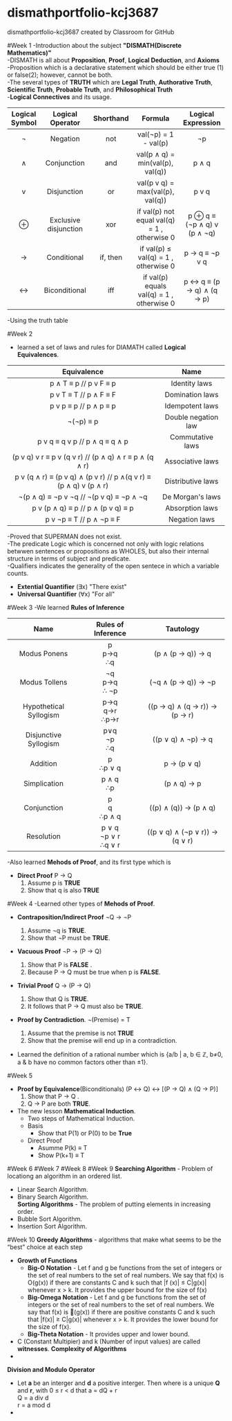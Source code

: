 # dismathportfolio-kcj3687
dismathportfolio-kcj3687 created by Classroom for GitHub

#Week 1
-Introduction about the subject **"DISMATH(Discrete Mathematics)"**<br>
-DISMATH is all about **Proposition**, **Proof**, **Logical Deduction**, and **Axioms**<br>
-Proposition which is a declarative statement which should be either true (1) or false(2); however, cannot be both.<br>
-The several types of **TRUTH** which are **Legal Truth**, **Authorative Truth**, **Scientific Truth**, **Probable Truth**, and **Philosophical Truth**<br>
-**Logical Connectives** and its usage.<br>

| Logical Symbol  |  Logical Operator | Shorthand | Formula | Logical Expression |
| :-----: |:-------:|:-----:| :-------: | :-------: |
| ¬ |Negation | not | val(¬p) = 1 - val(p) | ¬p |
| ∧ | Conjunction | and | val(p ∧ q) = min(val(p), val(q)) | p ∧ q |
| v | Disjunction | or | val(p v q) = max(val(p), val(q)) | p v q |
| ⊕ | Exclusive disjunction | xor | if val(p)  not equal val(q) = 1 , otherwise  0|  p ⊕ q  ≡ (¬p ∧ q) v (p ∧ ¬q) |
| → | Conditional | if, then | if val(p)  ≤ val(q) = 1 , otherwise  0  | p → q ≡  ¬p v q |
| ↔ | Biconditional | iff | if val(p) equals val(q) = 1 , otherwise  0 |  p ↔ q ≡ (p → q) ∧ (q → p) |

-Using the truth table

#Week 2
- learned a set of laws and rules for DIAMATH called **Logical Equivalences**.<br>

|                           Equivalence                          |         Name        |
|:--------------------------------------------------------------:|:-------------------:|
|                      p ∧ T ≡ p  //     p v F ≡ p               |    Identity laws    |
|                       p v T ≡ T  //    p ∧ F ≡ F               |   Domination laws   |
|                       p v p ≡ p //     p ∧ p ≡ p               |   Idempotent laws   |
|                            ¬(¬p) ≡ p                           | Double negation law |
|                   p v q ≡ q v p // p ∧ q ≡ q ∧ p               |   Commutative laws  |
|       (p v q) v r ≡ p v (q v r) // (p ∧ q) ∧ r ≡ p ∧ (q ∧ r)   |   Associative laws  |
| p v (q ∧ r) ≡ (p v q) ∧ (p v r) //  p ∧(q v r) ≡ (p ∧ q) v (p ∧ r) |  Distributive laws  |
|              ¬(p ∧ q) ≡ ¬p v ¬q // ¬(p v q) ≡ ¬p ∧ ¬q          |   De Morgan's laws  |
|                 p v (p ∧ q) ≡ p // p ∧ (p v q) ≡ p             |   Absorption laws   |
|                     p v ¬p ≡ T // p ∧ ¬p ≡ F                   |    Negation laws    |

-Proved that SUPERMAN does not exist.<br>
-The predicate Logic which is concerned not only with logic relations betwwen sentences or propositions as WHOLES, but also their internal structure in terms of subject and predicate.<br>
-Qualifiers indicates the generality of the open sentece in which a variable counts.<br>
  - **Extential Quantifier** (∃x) 
  "There exist"
  - **Universal Quantifier** (∀x) 
  "For all"

#Week 3
-We learned **Rules of Inference**

|          Name          |   Rules of Inference       |            Tautology           |
|:---------------------: |:-------------------------:|:-----------------------------:|
|      Modus Ponens      |       p<br>p→q<br>∴q      |        (p ∧ (p → q)) → q       |
|      Modus Tollens     |     ¬q<br>p→q<br>∴ ¬p     |       (¬q ∧ (p → q)) → ¬p      |
| Hypothetical Syllogism |     p→q<br>q→r<br>∴p→r    |  ((p → q) ∧ (q → r)) → (p → r) |
|  Disjunctive Syllogism |      p∨q<br>¬p<br>∴q      |       ((p ∨ q) ∧ ¬p) → q       |
|        Addition        |       p<br>∴p ∨ q         |           p → (p ∨ q)          |
|      Simplication      |       p ∧ q<br>∴p         |           (p ∧ q) → p          |
|       Conjunction      |      p<br>q<br>∴p ∧ q     |      ((p) ∧ (q)) → (p ∧ q)     |
|       Resolution       | p ∨ q<br>¬p ∨ r<br>∴q ∨ r | ((p ∨ q) ∧ (¬p ∨ r)) → (q ∨ r) |

-Also learned **Mehods of Proof**, and its first type which is
   - **Direct Proof**
     P → Q
     1. Assume p is **TRUE**
     2. Show that q is also **TRUE**
 
#Week 4
-Learned other types of **Mehods of Proof**.
   - **Contraposition/Indirect Proof**
     ¬Q → ¬P
     1. Assume ¬q is **TRUE**.
     2. Show that ¬P must be **TRUE**.

   - **Vacuous Proof**
     ¬P → (P → Q)
     1. Show that P is **FALSE** .
     2. Because P → Q must be true when p is **FALSE**.

   - **Trivial Proof**
     Q → (P → Q)
     1. Show that Q is **TRUE**.
     2. It follows that P → Q must also be **TRUE**.
  
   - **Proof by Contradiction**.
     ¬(Premise) = T
     1. Assume that the premise is not **TRUE**
     2. Show that the premise will end up in a contradiction.
  
- Learned the definition of a rational number which is {a/b | a, b ∈ ℤ, b≠0, a & b have no common factors other than ±1}.

#Week 5
   - **Proof by Equivalence**(Biconditionals)
     (P ↔ Q) ↔ [(P → Q) ∧ (Q → P)]
     1. Show that P → Q .
     2. Q → P are both **TRUE**.
 - The new lesson **Mathematical Induction**.
   - Two steps of Mathematical Induction.
    - Basis
      - Show that P(1) or P(0) to be **True**
    - Direct Proof
      - Asumme P(k) ≡ T
      - Show P(k+1) ≡ T


#Week 6
#Week 7
#Week 8
#Week 9
 **Searching Algorithm** - Problem of locationg an algorithm in an ordered list.<br>
   - Linear Search Algorithm.<br>
   - Binary Search Algorithm.<br>
 **Sorting Algorithms** - The problem of putting elements in increasing order.<br>
   - Bubble Sort Algorithm.<br>
   - Insertion Sort Algorithm.<br>

#Week 10
 **Greedy Algorithms** - algorithms that make what seems to be the “best” choice at each step
  - **Growth of Functions**
     - **Big-O Notation** - Let f and g be functions from the set of integers or the set of real numbers to the set of real numbers. We say that f(x) is O(g(x)) if there are constants C and k such that |f (x)| ≤ C|g(x)| whenever x > k. It provides the upper bound for the size of f(x)
     - **Big-Omega Notation** - Let f and g be functions from the set of integers or the set of real numbers to the set of real numbers. We say that f(x) is 􏰰(g(x)) if there are positive constants C and k such that |f(x)| ≥ C|g(x)| whenever x > k. It provides the lower bound for the size of f(x).
     - **Big-Theta Notation** - It provides upper and lower bound.
  - C (Constant Multipier) and k (Number of input values) are called **witnesses**.
  **Complexity of Algorithms**
   - 
  **Division and Modulo Operator**
   - Let **a** be an interger and **d** a positive interger. Then where is a unique **Q** and **r**, with 0 ≤ r < d that a = dQ + r<br>
    Q = a div d<br>
    r = a mod d<br>
   -

